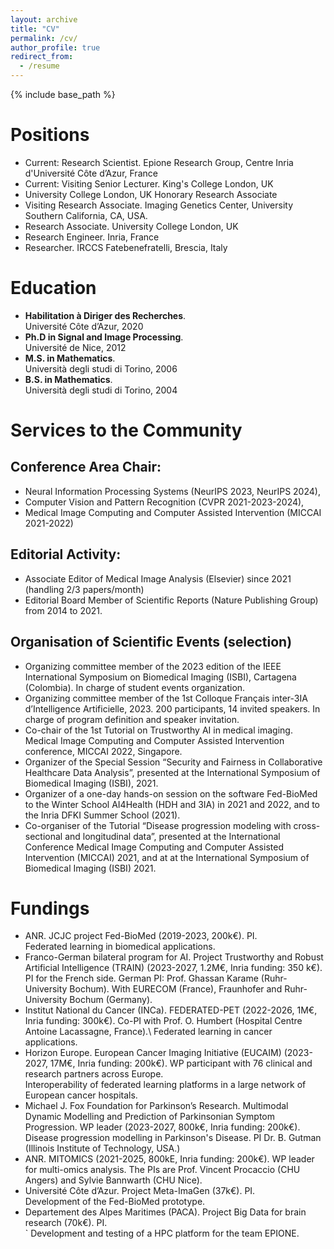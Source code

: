 ```yaml
---
layout: archive
title: "CV"
permalink: /cv/
author_profile: true
redirect_from:
  - /resume
---
```


{% include base_path %}


Positions
======
* Current: Research Scientist. Epione Research Group, Centre Inria d'Université Côte d’Azur, France
* Current: Visiting Senior Lecturer. King's College London, UK
* University College London, UK	Honorary Research Associate 
* Visiting Research Associate. Imaging Genetics Center, University Southern California, CA, USA.
* Research Associate. University College London, UK
* Research Engineer. Inria, France
* Researcher. IRCCS Fatebenefratelli, Brescia, Italy

Education
======
- **Habilitation à Diriger des Recherches**.\
Université Côte d’Azur, 2020
- **Ph.D in Signal and Image Processing**.\
Université de Nice, 2012
- **M.S. in Mathematics**.\
Università degli studi di Torino, 2006
- **B.S. in Mathematics**.\
 Università degli studi di Torino, 2004

Services to the Community 
======

## Conference Area Chair:

-	Neural Information Processing Systems (NeurIPS 2023, NeurIPS 2024), 
-	Computer Vision and Pattern Recognition (CVPR 2021-2023-2024), 
-	Medical Image Computing and Computer Assisted Intervention (MICCAI 2021-2022)
##  Editorial Activity:
-	Associate Editor of Medical Image Analysis (Elsevier) since 2021 (handling 2/3 papers/month)
-	Editorial Board Member of Scientific Reports (Nature Publishing Group) from 2014 to 2021. 
##  Organisation of Scientific Events (selection)
-	Organizing committee member of the 2023 edition of the IEEE International Symposium on Biomedical Imaging (ISBI), Cartagena (Colombia). In charge of student events organization. 
-	Organizing committee member of the 1st Colloque Français inter-3IA d’Intelligence Artificielle, 2023. 200 participants, 14 invited speakers. In charge of program definition and speaker invitation.
-	Co-chair of the 1st Tutorial on Trustworthy AI in medical imaging. Medical Image Computing and Computer Assisted Intervention conference, MICCAI 2022, Singapore.  
- 	Organizer of the Special Session “Security and Fairness in Collaborative Healthcare Data Analysis”, presented at the International Symposium of Biomedical Imaging (ISBI), 2021.
-	Organizer of a one-day hands-on session on the software Fed-BioMed to the Winter School AI4Health (HDH and 3IA) in 2021 and 2022, and to the Inria DFKI Summer School (2021).
-	Co-organiser of the Tutorial “Disease progression modeling with cross-sectional and longitudinal data”, presented at the International Conference Medical Image Computing and Computer Assisted Intervention (MICCAI) 2021, and at at the International Symposium of Biomedical Imaging (ISBI) 2021. 

Fundings
=====

-	ANR. JCJC project Fed-BioMed (2019-2023, 200k€). PI. \
         Federated learning in biomedical applications. 
-	Franco-German bilateral program for AI. Project Trustworthy and Robust Artificial Intelligence (TRAIN) (2023-2027, 1.2M€, Inria funding: 350 k€). PI for the French side. German PI: Prof. Ghassan Karame (Ruhr-University Bochum). With EURECOM (France), Fraunhofer and Ruhr-University Bochum (Germany). 
-	Institut National du Cancer (INCa). FEDERATED-PET (2022-2026, 1M€, Inria funding: 300k€). Co-PI with Prof. O. Humbert (Hospital Centre Antoine Lacassagne, France).\ 
	Federated learning in cancer applications.                      
-	Horizon Europe. European Cancer Imaging Initiative (EUCAIM) (2023-2027, 17M€, Inria funding: 200k€). WP participant with 76 clinical and research partners across Europe. \
	Interoperability of federated learning platforms in a large network of European cancer hospitals.
-	Michael J. Fox Foundation for Parkinson’s Research. Multimodal Dynamic Modelling and Prediction of Parkinsonian Symptom Progression. WP leader (2023-2027, 800k€, Inria funding: 200k€). \
	Disease progression modelling in Parkinson's Disease. PI Dr. B. Gutman (Illinois Institute of Technology, USA.)
-	ANR. MITOMICS (2021-2025, 800kE, Inria funding: 200k€). WP leader for multi-omics analysis. The PIs are Prof. Vincent Procaccio (CHU Angers) and Sylvie Bannwarth (CHU Nice).
-	Université Côte d’Azur. Project Meta-ImaGen (37k€). PI. \
	Development of the Fed-BioMed prototype.
-	Departement des Alpes Maritimes (PACA). Project Big Data for brain research (70k€). PI. \
`	Development and testing of a HPC platform for the team EPIONE.


